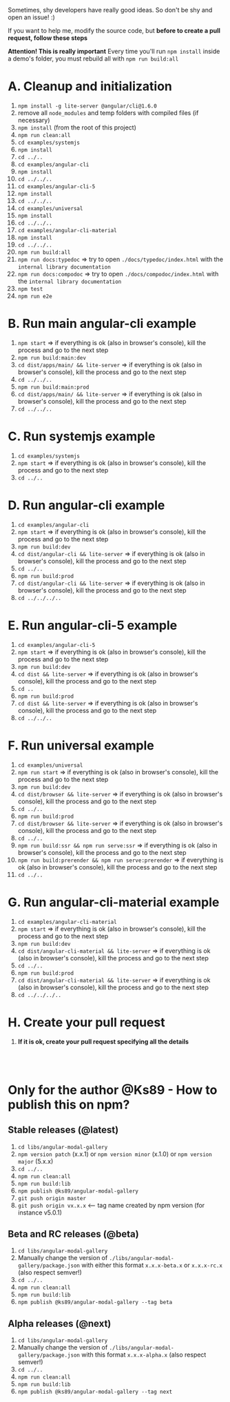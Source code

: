 Sometimes, shy developers have really good ideas. So don't be shy and open an issue! :)

If you want to help me, modify the source code, but **before to create a pull request, follow these steps**

**Attention! This is really important**
Every time you'll run `npm install` inside a demo's folder, you must rebuild all with `npm run build:all`

# A. Cleanup and initialization
1. `npm install -g lite-server @angular/cli@1.6.0`
2. remove all `node_modules` and temp folders with compiled files (if necessary)
3. `npm install` (from the root of this project)
4. `npm run clean:all`
5. `cd examples/systemjs`
6. `npm install`
7. `cd ../..`
8. `cd examples/angular-cli`
9. `npm install`
10. `cd ../../..`
11. `cd examples/angular-cli-5`
12. `npm install`
13. `cd ../../..`
14. `cd examples/universal`
15. `npm install`
16. `cd ../../..`
17. `cd examples/angular-cli-material`
18. `npm install`
19. `cd ../../..`
20. `npm run build:all`
21. `npm run docs:typedoc` => try to open `./docs/typedoc/index.html` with the `internal library documentation`
22. `npm run docs:compodoc` => try to open `./docs/compodoc/index.html` with the `internal library documentation`
23. `npm test`
24. `npm run e2e`

# B. Run main angular-cli example
1. `npm start` => if everything is ok (also in browser's console), kill the process and go to the next step
3. `npm run build:main:dev`
4. `cd dist/apps/main/ && lite-server` => if everything is ok (also in browser's console), kill the process and go to the next step
5. `cd ../../..`
6. `npm run build:main:prod`
7. `cd dist/apps/main/ && lite-server` => if everything is ok (also in browser's console), kill the process and go to the next step
8. `cd ../../..`

# C. Run systemjs example
1. `cd examples/systemjs`
2. `npm start` => if everything is ok (also in browser's console), kill the process and go to the next step
3. `cd ../..`

# D. Run angular-cli example
1. `cd examples/angular-cli`
2. `npm start` => if everything is ok (also in browser's console), kill the process and go to the next step
3. `npm run build:dev`
4. `cd dist/angular-cli && lite-server` => if everything is ok (also in browser's console), kill the process and go to the next step
5. `cd ../..`
6. `npm run build:prod`
7. `cd dist/angular-cli && lite-server` => if everything is ok (also in browser's console), kill the process and go to the next step
8. `cd ../../../..`

# E. Run angular-cli-5 example
1. `cd examples/angular-cli-5`
2. `npm start` => if everything is ok (also in browser's console), kill the process and go to the next step
3. `npm run build:dev`
4. `cd dist && lite-server` => if everything is ok (also in browser's console), kill the process and go to the next step
5. `cd ..`
6. `npm run build:prod`
7. `cd dist && lite-server` => if everything is ok (also in browser's console), kill the process and go to the next step
8. `cd ../../..`

# F. Run universal example
1. `cd examples/universal`
2. `npm run start` => if everything is ok (also in browser's console), kill the process and go to the next step
3. `npm run build:dev`
4. `cd dist/browser && lite-server` => if everything is ok (also in browser's console), kill the process and go to the next step
5. `cd ../..`
6. `npm run build:prod`
7. `cd dist/browser && lite-server` => if everything is ok (also in browser's console), kill the process and go to the next step
8. `cd ../..`
9. `npm run build:ssr && npm run serve:ssr` => if everything is ok (also in browser's console), kill the process and go to the next step
10. `npm run build:prerender && npm run serve:prerender` => if everything is ok (also in browser's console), kill the process and go to the next step
11. `cd ../..`

# G. Run angular-cli-material example
1. `cd examples/angular-cli-material`
2. `npm start` => if everything is ok (also in browser's console), kill the process and go to the next step
3. `npm run build:dev`
4. `cd dist/angular-cli-material && lite-server` => if everything is ok (also in browser's console), kill the process and go to the next step
5. `cd ../..`
6. `npm run build:prod`
7. `cd dist/angular-cli-material && lite-server` => if everything is ok (also in browser's console), kill the process and go to the next step
8. `cd ../../../..`

# H. Create your pull request
1. **If it is ok, create your pull request specifying all the details**


<br/>
<br/>

# Only for the author @Ks89 - How to publish this on npm?

## Stable releases (@latest)
1. `cd libs/angular-modal-gallery`
2. `npm version patch` (x.x.1) or `npm version minor` (x.1.0) or `npm version major` (5.x.x)
3. `cd ../..`
4. `npm run clean:all`
5. `npm run build:lib`
6. `npm publish @ks89/angular-modal-gallery`
7. `git push origin master`
8. `git push origin vx.x.x`  <-- tag name created by npm version (for instance v5.0.1)

## Beta and RC releases (@beta)
1. `cd libs/angular-modal-gallery`
2. Manually change the version of `./libs/angular-modal-gallery/package.json` with either this format `x.x.x-beta.x` or `x.x.x-rc.x` (also respect semver!)
3. `cd ../..`
4. `npm run clean:all`
5. `npm run build:lib`
6. `npm publish @ks89/angular-modal-gallery --tag beta`

## Alpha releases (@next)
1. `cd libs/angular-modal-gallery`
2. Manually change the version of `./libs/angular-modal-gallery/package.json` with this format `x.x.x-alpha.x` (also respect semver!)
3. `cd ../..`
4. `npm run clean:all`
5. `npm run build:lib`
6. `npm publish @ks89/angular-modal-gallery --tag next`
